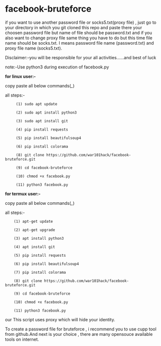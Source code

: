 # facebook-bruteforce
if you want to use another password file or socks5.txt(proxy file) , just go to your directory in which you git cloned this repo and paste there your choosen password file but name of file should be password.txt and if you also want to change proxy file same thing you have to do but this time file name should be socks.txt. I means password file name (password.txt) and proxy file name (socks5.txt).


Disclaimer:-you will be responsible for your all activities......and best of luck

note:-Use python3 during execution of facebook.py

<b>for linux user:-</b>

copy paste all below commands(*_*)

all steps:-

         (1) sudo apt update
         
         (2) sudo apt install python3
         
         (3) sudo apt install git
         
         (4) pip install requests
         
         (5) pip install beautifulsoup4
         
         (6) pip install colorama
         
         (8) git clone https://github.com/war101hack/facebook-bruteforce.git
         
         (9) cd facebook-bruteforce
         
         (10) chmod +x facebook.py
         
         (11) python3 facebook.py 

<b>for termux user:-</b>

copy paste all below commands(*_*)

all steps:-

        (1) apt-get update
        
        (2) apt-get upgrade
        
        (3) apt install python3
        
        (4) apt install git
        
        (5) pip install requests
        
        (6) pip install beautifulsoup4
        
        (7) pip install colorama
        
        (8) git clone https://github.com/war101hack/facebook-bruteforce.git
        
        (9) cd facebook-bruteforce
        
        (10) chmod +x facebook.py
        
        (11) python3 facebook.py
        
        
our 
This script uses proxy which will hide your identity.

To create a password file for bruteforce , i recommend you to use cupp tool from github.And next is your choice , there are many opensouce available tools on internet.

